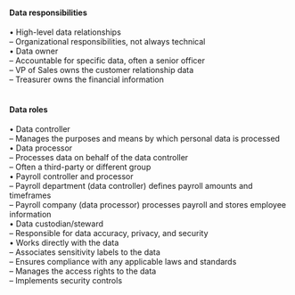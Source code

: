 ####  Data responsibilities  

• High-level data relationships  
– Organizational responsibilities, not always technical  
• Data owner  
– Accountable for specific data, often a senior officer  
– VP of Sales owns the customer relationship data  
– Treasurer owns the financial information  
<br>


####  Data roles  

• Data controller  
– Manages the purposes and means by which personal data is processed  
• Data processor  
– Processes data on behalf of the data controller  
– Often a third-party or different group  
• Payroll controller and processor  
– Payroll department (data controller) defines payroll amounts and timeframes  
– Payroll company (data processor) processes payroll and stores employee information  
• Data custodian/steward  
– Responsible for data accuracy, privacy, and security  
• Works directly with the data  
– Associates sensitivity labels to the data  
– Ensures compliance with any applicable laws and standards  
– Manages the access rights to the data  
– Implements security controls
